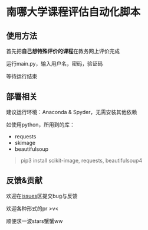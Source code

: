 # 南哪大学课程评估自动化脚本


## 使用方法

首先把**自己想特殊评价的课程**在教务网上评价完成

运行main.py，输入用户名，密码，验证码

等待运行结束

## 部署相关

建议运行环境：Anaconda & Spyder，无需安装其他依赖

如使用python，所用到的库：
* requests
* skimage
* beautifulsoup

> pip3 install scikit-image, requests, beautifulsoup4

## 反馈&贡献

欢迎在[issues](issues)区提交bug与反馈

欢迎各种形式的pr >v<

顺便求一波stars蟹蟹ww

